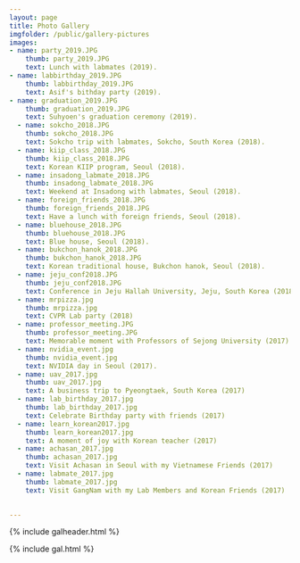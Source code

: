 ```yaml
---
layout: page
title: Photo Gallery
imgfolder: /public/gallery-pictures
images:
- name: party_2019.JPG
    thumb: party_2019.JPG
    text: Lunch with labmates (2019).
- name: labbirthday_2019.JPG
    thumb: labbirthday_2019.JPG
    text: Asif's bithday party (2019).
- name: graduation_2019.JPG
    thumb: graduation_2019.JPG
    text: Suhyoen's graduation ceremony (2019).
  - name: sokcho_2018.JPG
    thumb: sokcho_2018.JPG
    text: Sokcho trip with labmates, Sokcho, South Korea (2018).
  - name: kiip_class_2018.JPG
    thumb: kiip_class_2018.JPG
    text: Korean KIIP program, Seoul (2018).
  - name: insadong_labmate_2018.JPG
    thumb: insadong_labmate_2018.JPG
    text: Weekend at Insadong with labmates, Seoul (2018).
  - name: foreign_friends_2018.JPG
    thumb: foreign_friends_2018.JPG
    text: Have a lunch with foreign friends, Seoul (2018).
  - name: bluehouse_2018.JPG
    thumb: bluehouse_2018.JPG
    text: Blue house, Seoul (2018).
  - name: bukchon_hanok_2018.JPG
    thumb: bukchon_hanok_2018.JPG
    text: Korean traditional house, Bukchon hanok, Seoul (2018).
  - name: jeju_conf2018.JPG
    thumb: jeju_conf2018.JPG
    text: Conference in Jeju Hallah University, Jeju, South Korea (2018).
  - name: mrpizza.jpg
    thumb: mrpizza.jpg
    text: CVPR Lab party (2018)
  - name: professor_meeting.JPG
    thumb: professor_meeting.JPG
    text: Memorable moment with Professors of Sejong University (2017).
  - name: nvidia_event.jpg
    thumb: nvidia_event.jpg
    text: NVIDIA day in Seoul (2017).
  - name: uav_2017.jpg
    thumb: uav_2017.jpg
    text: A business trip to Pyeongtaek, South Korea (2017)
  - name: lab_birthday_2017.jpg
    thumb: lab_birthday_2017.jpg
    text: Celebrate Birthday party with friends (2017)
  - name: learn_korean2017.jpg
    thumb: learn_korean2017.jpg
    text: A moment of joy with Korean teacher (2017)
  - name: achasan_2017.jpg
    thumb: achasan_2017.jpg
    text: Visit Achasan in Seoul with my Vietnamese Friends (2017)
  - name: labmate_2017.jpg
    thumb: labmate_2017.jpg
    text: Visit GangNam with my Lab Members and Korean Friends (2017)

 
---
```





{% include galheader.html %} 

{% include gal.html %}

 
